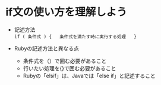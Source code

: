 # if文の使い方を理解しよう
- 記述方法  
`if ( 条件式 ) {  
  条件式を満たす時に実行する処理  
}  `

- Rubyの記述方法と異なる点
  - 条件式を（）で囲む必要があること
  - 行いたい処理を{}で囲む必要があること
  - Rubyの「elsif」は、Javaでは「else if」と記述すること

